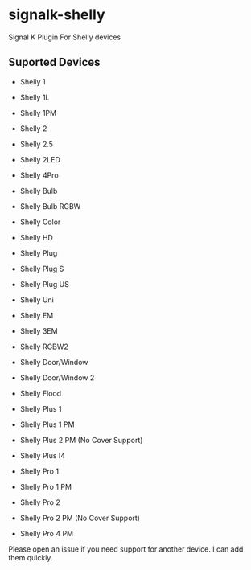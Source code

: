 # signalk-shelly
Signal K Plugin For Shelly devices

## Suported Devices
- Shelly 1
- Shelly 1L
- Shelly 1PM
- Shelly 2
- Shelly 2.5
- Shelly 2LED
- Shelly 4Pro
- Shelly Bulb
- Shelly Bulb RGBW
- Shelly Color
- Shelly HD
- Shelly Plug
- Shelly Plug S
- Shelly Plug US
- Shelly Uni
- Shelly EM
- Shelly 3EM
- Shelly RGBW2
- Shelly Door/Window
- Shelly Door/Window 2
- Shelly Flood

- Shelly Plus 1
- Shelly Plus 1 PM
- Shelly Plus 2 PM (No Cover Support)
- Shelly Plus I4
- Shelly Pro 1
- Shelly Pro 1 PM
- Shelly Pro 2
- Shelly Pro 2 PM (No Cover Support)
- Shelly Pro 4 PM
  
Please open an issue if you need support for another device. I can add them quickly.
